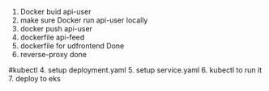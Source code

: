 1. Docker buid api-user
2. make sure Docker run api-user locally
3. docker push api-user
4. dockerfile api-feed
5. dockerfile for udfrontend Done
6. reverse-proxy done

#kubectl
4. setup deployment.yaml
5. setup service.yaml
6. kubectl to run it
7. deploy to eks
